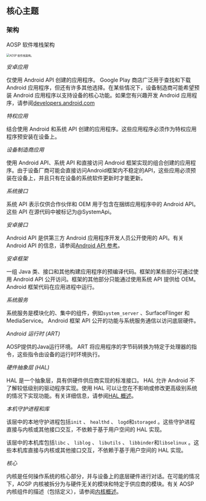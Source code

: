 ## 核心主题

### 架构

AOSP 软件堆栈架构

<img src="https://source.android.google.cn/static/images/android_stack.png?hl=zh-cn" alt="AOSP 软件栈架构。" style="zoom:50%;" />

*安卓应用*

仅使用 Android API 创建的应用程序。 Google Play 商店广泛用于查找和下载 Android 应用程序，但还有许多其他选择。在某些情况下，设备制造商可能希望预装 Android 应用程序以支持设备的核心功能。如果您有兴趣开发 Android 应用程序，请参阅[developers.android.com](https://developer.android.google.cn/?hl=zh-cn)

*特权应用*

结合使用 Android 和系统 API 创建的应用程序。这些应用程序必须作为特权应用程序预安装在设备上。

*设备制造商应用*

使用 Android API、系统 API 和直接访问 Android 框架实现的组合创建的应用程序。由于设备厂商可能会直接访问Android框架内不稳定的API，这些应用必须预装在设备上，并且只有在设备的系统软件更新时才能更新。

*系统接口*

系统 API 表示仅供合作伙伴和 OEM 用于包含在捆绑应用程序中的 Android API。这些 API 在源代码中被标记为@SystemApi。

*安卓接口*

Android API 是供第三方 Android 应用程序开发人员公开使用的 API。有关 Android API 的信息，请参阅[Android API 参考](https://developer.android.google.cn/reference?hl=zh-cn)。

*安卓框架*

一组 Java 类、接口和其他构建应用程序的预编译代码。框架的某些部分可通过使用 Android API 公开访问。框架的其他部分只能通过使用系统 API 提供给 OEM。 Android 框架代码在应用进程中运行。

*系统服务*

系统服务是模块化的、集中的组件，例如`system_server` 、SurfaceFlinger 和 MediaService。 Android 框架 API 公开的功能与系统服务通信以访问底层硬件。

*Android 运行时 (ART)*

AOSP提供的Java运行环境。 ART 将应用程序的字节码转换为特定于处理器的指令，这些指令由设备的运行时环境执行。

*硬件抽象层 (HAL)*

HAL 是一个抽象层，具有供硬件供应商实现的标准接口。 HAL 允许 Android 不了解较低级别的驱动程序实现。使用 HAL 可以让您在不影响或修改更高级别系统的情况下实现功能。有关详细信息，请参阅[HAL 概述](https://source.android.google.cn/docs/core/architecture/hal?hl=zh-cn)。

*本机守护进程和库*

该层中的本地守护进程包括`init` 、 `healthd` 、 `logd`和`storaged` 。这些守护进程直接与内核或其他接口交互，不依赖于基于用户空间的 HAL 实现。

该层中的本机库包括`libc` 、 `liblog` 、 `libutils` 、 `libbinder`和`libselinux` 。这些本机库直接与内核或其他接口交互，不依赖于基于用户空间的 HAL 实现。

*核心*

内核是任何操作系统的核心部分，并与设备上的底层硬件进行对话。在可能的情况下，AOSP 内核被拆分为与硬件无关的模块和特定于供应商的模块。有关 AOSP 内核组件的描述（包括定义），请参阅[内核概述](https://source.android.google.cn/docs/core/architecture/kernel?hl=zh-cn)。

